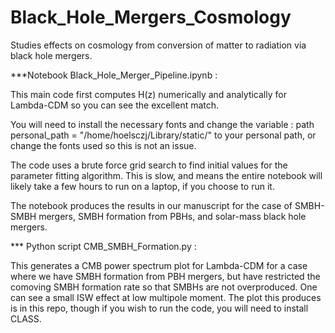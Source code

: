 # Black_Hole_Mergers_Cosmology
Studies effects on cosmology from conversion of matter to radiation via black hole mergers.



***Notebook Black_Hole_Merger_Pipeline.ipynb : 

This main code first computes H(z) numerically and analytically for Lambda-CDM so you can see the excellent match. 

You will need to install the necessary fonts and change the variable : path personal_path = "/home/hoelsczj/Library/static/" to your personal path,
or change the fonts used so this is not an issue. 

The code uses a brute force grid search to find initial values for the parameter fitting algorithm. This is slow, and means the entire notebook will likely
take a few hours to run on a laptop, if you choose to run it. 

The notebook produces the results in our manuscript for the case of SMBH-SMBH mergers, SMBH formation from PBHs, and solar-mass black hole mergers. 



*** Python script CMB_SMBH_Formation.py : 

This generates a CMB power spectrum plot for Lambda-CDM for a case where we have SMBH formation from PBH mergers, but have
restricted the comoving SMBH formation rate so that SMBHs are not overproduced. One can see a small ISW effect at low multipole moment. The plot this produces
is in this repo, though if you wish to run the code, you will need to install CLASS. 
